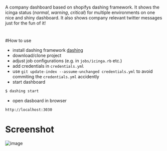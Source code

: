A company dashboard based on shopifys dashing framework. It shows the icinga status (*normal*, *warning*, *critical*) for multiple environments on one nice and shiny dashboard. It also shows company relevant twitter messages just for the fun of it!

#

#How to use

* install dashing framework [dashing](http://shopify.github.io/dashing/)
* download/clone project
* adjust job configurations (e.g. in `jobs/icinga.rb` etc.)
* add credentials in `credentials.yml`
* use `git update-index --assume-unchanged credentials.yml` to avoid commiting the `credentials.yml` accidently
* start dashboard
 
```bash
$ dashing start
```
* open dasboard in browser

```
http://localhost:3030
```

Screenshot
==========

![image](https://raw.github.com/svenmueller/dashboard/master/assets/images/dashboard.png)
